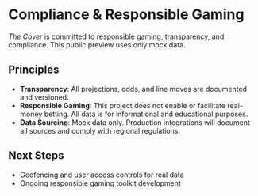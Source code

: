 # Compliance & Responsible Gaming

_The Cover_ is committed to responsible gaming, transparency, and compliance. This public preview uses only mock data.

## Principles

- **Transparency**: All projections, odds, and line moves are documented and versioned.
- **Responsible Gaming**: This project does not enable or facilitate real-money betting. All data is for informational and educational purposes.
- **Data Sourcing**: Mock data only. Production integrations will document all sources and comply with regional regulations.

## Next Steps

- Geofencing and user access controls for real data
- Ongoing responsible gaming toolkit development
